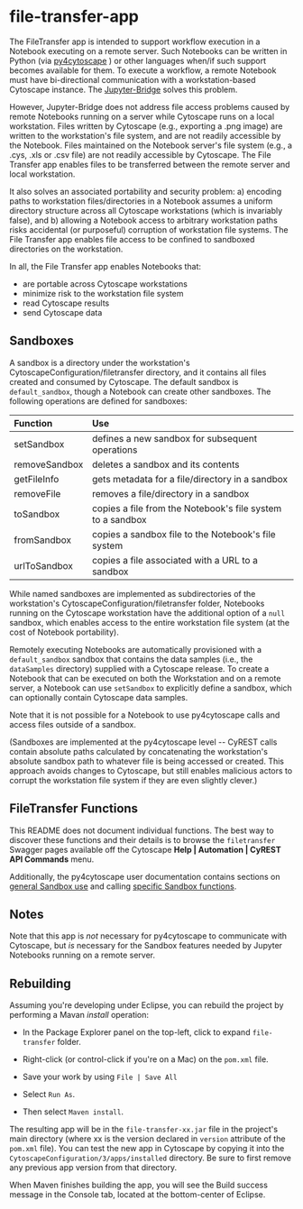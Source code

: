 # file-transfer-app
The FileTransfer app is intended to support workflow execution in 
a Notebook executing on a remote server. Such Notebooks can be
written in Python (via [py4cytoscape](https://github.com/cytoscape/py4cytoscape) ) 
or other languages when/if such support becomes available for them.
To execute a workflow, a remote Notebook must have bi-directional
communication with a workstation-based Cytoscape instance. The 
[Jupyter-Bridge](https://github.com/cytoscape/jupyter-bridge) solves this problem. 

However, Jupyter-Bridge does not address file access problems
caused by remote Notebooks running on a server while Cytoscape runs
on a local workstation. Files written by Cytoscape (e.g., exporting
a .png image) are written to the workstation's file system, and are
not readily accessible by the Notebook. Files maintained on the
Notebook server's file system (e.g., a .cys, .xls or .csv file) 
are not readily accessible by Cytoscape. The File Transfer app 
enables files to be transferred between the remote server and 
local workstation.

It also solves an associated portability and security problem:
a) encoding paths to workstation files/directories in a Notebook 
assumes a uniform directory structure across all Cytoscape 
workstations (which is invariably false), and b) allowing 
a Notebook access to arbitrary workstation paths risks accidental
(or purposeful) corruption of workstation file systems. The File
Transfer app enables file access to be confined to sandboxed 
directories on the workstation.

In all, the File Transfer app enables Notebooks that:
* are portable across Cytoscape workstations
* minimize risk to the workstation file system
* read Cytoscape results
* send Cytoscape data

## Sandboxes
A sandbox is a directory under the workstation's CytoscapeConfiguration/filetransfer
directory, and it contains all files created and consumed by
Cytoscape. The default sandbox is ``default_sandbox``, though
a Notebook can create other sandboxes. The following operations are
defined for sandboxes:

| Function | Use |
| :--- | :--- |
|  setSandbox | defines a new sandbox for subsequent operations  |
|  removeSandbox | deletes a sandbox and its contents  |
|  getFileInfo | gets metadata for a file/directory in a sandbox  |
|  removeFile | removes a file/directory in a sandbox  |
|  toSandbox | copies a file from the Notebook's file system to a sandbox  |
|  fromSandbox | copies a sandbox file to the Notebook's file system |
|  urlToSandbox | copies a file associated with a URL to a sandbox |

While named sandboxes are implemented as subdirectories of the
workstation's CytoscapeConfiguration/filetransfer folder, Notebooks
running on the Cytoscape workstation have the additional option of
a ``null`` sandbox, which enables access to the entire 
workstation file system (at the cost of Notebook portability).

Remotely executing Notebooks are automatically provisioned with 
a ``default_sandbox`` sandbox that contains the data samples
(i.e., the ``dataSamples`` directory) supplied with a
Cytoscape release. To create a Notebook that
can be executed on both the Workstation and on a remote server, a
Notebook can use ``setSandbox`` to explicitly define a sandbox, 
which can optionally contain Cytoscape data samples.

Note that it is not possible for a Notebook to use py4cytoscape
calls and access files outside of a sandbox. 

(Sandboxes are implemented at the py4cytoscape level -- CyREST
calls contain absolute paths calculated by concatenating the workstation's 
absolute sandbox path to whatever file is being accessed or created. This 
approach avoids changes to Cytoscape,
but still enables malicious actors to corrupt the workstation 
file system if they are even slightly clever.)

## FileTransfer Functions
This README does not document individual functions. The best way
to discover these functions and their details is to browse the
``filetransfer`` Swagger pages available off the Cytoscape 
**Help | Automation | CyREST API Commands** menu.

Additionally, the py4cytoscape user documentation contains sections 
on [general Sandbox use](https://py4cytoscape.readthedocs.io/en/latest/concepts.html#sandboxing) and calling [specific Sandbox functions](https://py4cytoscape.readthedocs.io/en/latest/reference/sandbox.html).

## Notes
Note that this app is *not* necessary for py4cytoscape to communicate with Cytoscape, 
but *is* necessary for the Sandbox features needed by Jupyter Notebooks
running on a remote server.

## Rebuilding

Assuming you're developing under Eclipse, you can rebuild the project by performing a Mavan *install* operation:

- In the Package Explorer panel on the top-left, click to expand ``file-transfer`` folder.

- Right-click (or control-click if you're on a Mac) on the ``pom.xml`` file.

- Save your work by using ``File | Save All``

- Select ``Run As``.

- Then select ``Maven install``.

The resulting app will be in the ``file-transfer-xx.jar`` file in the project's main directory (where xx is the version declared in ``version`` attribute of the ``pom.xml`` file). You can test the new app in Cytoscape by copying it into the ``CytoscapeConfiguration/3/apps/installed`` directory. Be sure to first remove any previous app version from that directory.


When Maven finishes building the app, you will see the Build success message in the Console tab, located at the bottom-center of Eclipse.
	
